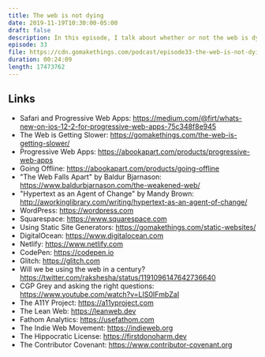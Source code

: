 ```yaml
---
title: The web is not dying
date: 2019-11-19T10:30:00-05:00
draft: false
description: In this episode, I talk about whether or not the web is dying, some of the big challenges we face in keeping the web healthy, and the web as an agent of change.
episode: 33
file: https://cdn.gomakethings.com/podcast/episode33-the-web-is-not-dying.mp3
duration: 00:24:09
length: 17473762
---
```


## Links

- Safari and Progressive Web Apps: https://medium.com/@firt/whats-new-on-ios-12-2-for-progressive-web-apps-75c348f8e945
- The Web is Getting Slower: https://gomakethings.com/the-web-is-getting-slower/
- Progressive Web Apps: https://abookapart.com/products/progressive-web-apps
- Going Offline: https://abookapart.com/products/going-offline
- "The Web Falls Apart" by Baldur Bjarnason: https://www.baldurbjarnason.com/the-weakened-web/
- "Hypertext as an Agent of Change" by Mandy Brown: http://aworkinglibrary.com/writing/hypertext-as-an-agent-of-change/
- WordPress: https://wordpress.com
- Squarespace: https://www.squarespace.com
- Using Static Site Generators: https://gomakethings.com/static-websites/
- DigitalOcean: https://www.digitalocean.com
- Netlify: https://www.netlify.com
- CodePen: https://codepen.io
- Glitch: https://glitch.com
- Will we be using the web in a century? https://twitter.com/rakshesha/status/1191096147642736640
- CGP Grey and asking the right questions: https://www.youtube.com/watch?v=LIS0IFmbZaI
- The A11Y Project: https://a11yproject.com
- The Lean Web: https://leanweb.dev
- Fathom Analytics: https://usefathom.com
- The Indie Web Movement: https://indieweb.org
- The Hippocratic License: https://firstdonoharm.dev
- The Contributor Covenant: https://www.contributor-covenant.org